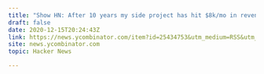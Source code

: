 ```yaml
---
title: "Show HN: After 10 years my side project has hit $8k/mo in revenue"
draft: false
date: 2020-12-15T20:24:43Z
link: https://news.ycombinator.com/item?id=25434753&utm_medium=RSS&utm_source=hune
site: news.ycombinator.com
topic: Hacker News  

---
```

